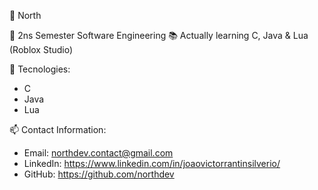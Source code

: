 🧭 North

🎯 2ns Semester Software Engineering
📚 Actually learning C, Java & Lua (Roblox Studio)


🧰 Tecnologies:
- C
- Java
- Lua


📫 Contact Information:

- Email: northdev.contact@gmail.com
- LinkedIn: https://www.linkedin.com/in/joaovictorrantinsilverio/
- GitHub: https://github.com/northdev
